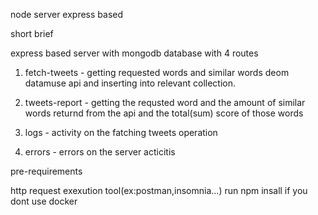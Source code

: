node server express based

short brief

express based server with mongodb database with 4 routes

1. fetch-tweets - getting requested words and similar words deom datamuse api and inserting into relevant collection.

2. tweets-report - getting the requsted word and the amount of similar words returnd from the api and the total(sum) score of those words

3. logs - activity on the fatching tweets operation

4. errors - errors on the server acticitis

pre-requirements

http request exexution tool(ex:postman,insomnia...) 
run npm insall if you dont use docker

